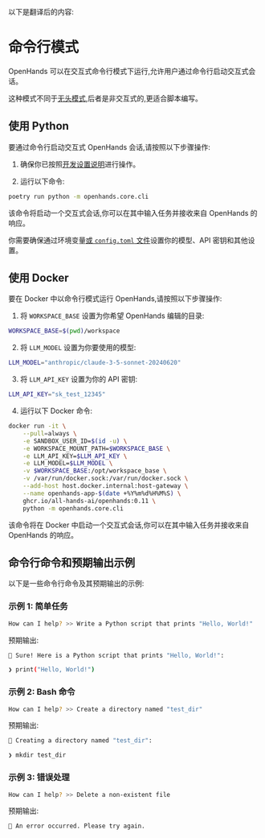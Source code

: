以下是翻译后的内容:

# 命令行模式

OpenHands 可以在交互式命令行模式下运行,允许用户通过命令行启动交互式会话。

这种模式不同于[无头模式](headless-mode),后者是非交互式的,更适合脚本编写。

## 使用 Python

要通过命令行启动交互式 OpenHands 会话,请按照以下步骤操作:

1. 确保你已按照[开发设置说明](https://github.com/All-Hands-AI/OpenHands/blob/main/Development.md)进行操作。

2. 运行以下命令:

```bash
poetry run python -m openhands.core.cli
```

该命令将启动一个交互式会话,你可以在其中输入任务并接收来自 OpenHands 的响应。

你需要确保通过环境变量[或 `config.toml` 文件](https://github.com/All-Hands-AI/OpenHands/blob/main/config.template.toml)设置你的模型、API 密钥和其他设置。


## 使用 Docker

要在 Docker 中以命令行模式运行 OpenHands,请按照以下步骤操作:

1. 将 `WORKSPACE_BASE` 设置为你希望 OpenHands 编辑的目录:

```bash
WORKSPACE_BASE=$(pwd)/workspace
```

2. 将 `LLM_MODEL` 设置为你要使用的模型:

```bash
LLM_MODEL="anthropic/claude-3-5-sonnet-20240620"
```

3. 将 `LLM_API_KEY` 设置为你的 API 密钥:

```bash
LLM_API_KEY="sk_test_12345"
```

4. 运行以下 Docker 命令:

```bash
docker run -it \
    --pull=always \
    -e SANDBOX_USER_ID=$(id -u) \
    -e WORKSPACE_MOUNT_PATH=$WORKSPACE_BASE \
    -e LLM_API_KEY=$LLM_API_KEY \
    -e LLM_MODEL=$LLM_MODEL \
    -v $WORKSPACE_BASE:/opt/workspace_base \
    -v /var/run/docker.sock:/var/run/docker.sock \
    --add-host host.docker.internal:host-gateway \
    --name openhands-app-$(date +%Y%m%d%H%M%S) \
    ghcr.io/all-hands-ai/openhands:0.11 \
    python -m openhands.core.cli
```

该命令将在 Docker 中启动一个交互式会话,你可以在其中输入任务并接收来自 OpenHands 的响应。

## 命令行命令和预期输出示例

以下是一些命令行命令及其预期输出的示例:

### 示例 1: 简单任务

```bash
How can I help? >> Write a Python script that prints "Hello, World!"
```

预期输出:

```bash
🤖 Sure! Here is a Python script that prints "Hello, World!":

❯ print("Hello, World!")
```

### 示例 2: Bash 命令

```bash
How can I help? >> Create a directory named "test_dir"
```

预期输出:

```bash
🤖 Creating a directory named "test_dir":

❯ mkdir test_dir
```

### 示例 3: 错误处理

```bash
How can I help? >> Delete a non-existent file
```

预期输出:

```bash
🤖 An error occurred. Please try again.
```
